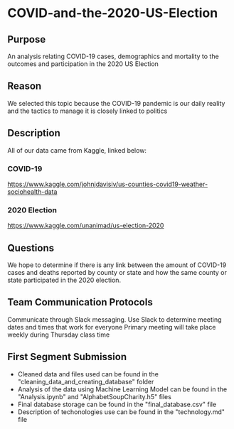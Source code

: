 # COVID-and-the-2020-US-Election

## Purpose
An analysis relating COVID-19 cases, demographics and mortality to the outcomes and participation in the 2020 US Election

## Reason
We selected this topic because the COVID-19 pandemic is our daily reality and the tactics to manage it is closely linked to politics

## Description
All of our data came from Kaggle, linked below:

### COVID-19
https://www.kaggle.com/johnjdavisiv/us-counties-covid19-weather-sociohealth-data

### 2020 Election
https://www.kaggle.com/unanimad/us-election-2020

## Questions
We hope to determine if there is any link between the amount of COVID-19 cases and deaths reported by county or state and how the same county or state participated in the 2020 election.

## Team Communication Protocols
Communicate through Slack messaging. 
Use Slack to determine meeting dates and times that work for everyone
Primary meeting will take place weekly during Thursday class time

## First Segment Submission
- Cleaned data and files used can be found in the "cleaning_data_and_creating_database" folder
- Analysis of the data using Machine Learning Model can be found in the "Analysis.ipynb" and "AlphabetSoupCharity.h5" files
- Final database storage can be found in the "final_database.csv" file
- Description of techonologies use can be found in the "technology.md" file
